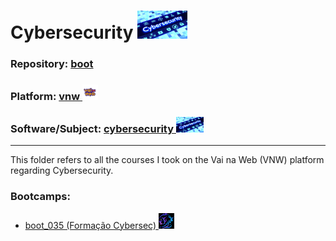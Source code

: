 # Cybersecurity  <img src="https://github.com/PedroHeeger/main/blob/main/0-aux/logos/content/cybersecurity.jpg" alt="cybersecurity" width="auto" height="45">

### Repository: [boot](../../)
### Platform: <a href="./">vnw   <img src="https://github.com/PedroHeeger/my_tech_journey/blob/main/platforms/img/vnw.jpeg" alt="vnw" width="auto" height="25"></a>
### Software/Subject: <a href="./">cybersecurity   <img src="https://github.com/PedroHeeger/main/blob/main/0-aux/logos/content/cybersecurity.jpg" alt="cybersecurity" width="auto" height="25"></a>

---

This folder refers to all the courses I took on the Vai na Web (VNW) platform regarding Cybersecurity.

### Bootcamps:
- <a href="./boot_035/">boot_035 (Formação Cybersec)   <img src="./boot_035/0-aux/logo_boot.png" alt="boot_035" width="auto" height="25"></a>